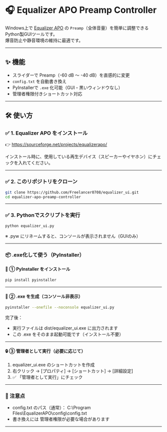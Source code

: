 # 🎧 Equalizer APO Preamp Controller

Windows上で [Equalizer APO](https://sourceforge.net/projects/equalizerapo/) の `Preamp`（全体音量）を簡単に調整できるPython製GUIツールです。  
爆音防止や静音環境の維持に最適です。

---

## ✨ 機能

- スライダーで Preamp（-60 dB ～ -40 dB）を直感的に変更
- `config.txt` を自動書き換え
- PyInstallerで `.exe` 化可能（GUI・黒いウィンドウなし）
- 管理者権限付きショートカット対応

---

## 🛠️ 使い方

### ✅ 1. Equalizer APO をインストール  
👉 https://sourceforge.net/projects/equalizerapo/

インストール時に、使用している再生デバイス（スピーカーやイヤホン）にチェックを入れてください。

---

### ✅ 2. このリポジトリをクローン

```bash
git clone https://github.com/Freelancer0708/equalizer_ui.git
cd equalizer-apo-preamp-controller
```

---

### ✅ 3. Pythonでスクリプトを実行

```bash
python equalizer_ui.py
```

※ .pyw にリネームすると、コンソールが表示されません（GUIのみ）

---

### 📦 .exe化して使う（PyInstaller）
#### 🔧 ① PyInstaller をインストール
```bash
pip install pyinstaller
```

---

#### 🔧 ② .exe を生成（コンソール非表示）
```bash
pyinstaller --onefile --noconsole equalizer_ui.py
```
完了後：
- 実行ファイルは dist/equalizer_ui.exe に出力されます
- この .exe をそのまま起動可能です（インストール不要）

---

#### 🔒 ③ 管理者として実行（必要に応じて）
1. equalizer_ui.exe のショートカットを作成
2. 右クリック → [プロパティ] → [ショートカット] → [詳細設定]
3. ✅ 「管理者として実行」にチェック

---

### 📁 注意点
- config.txt のパス（通常）：
    C:\Program Files\EqualizerAPO\config\config.txt
- 書き換えには 管理者権限が必要な場合があります

---
